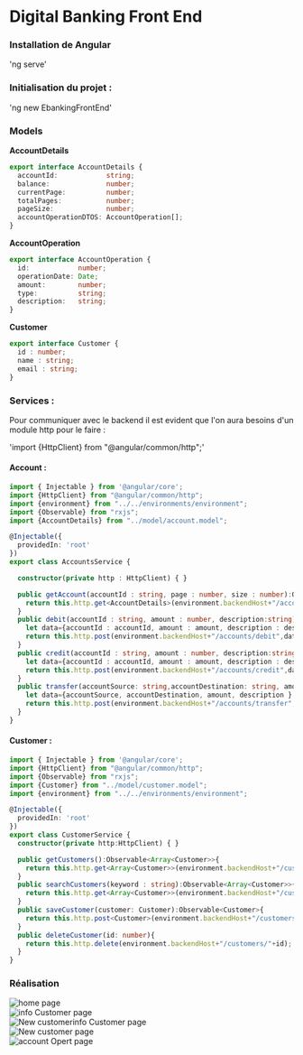 <h1>Digital Banking Front End</h1>
<h3>Installation de Angular</h3>
'ng serve'

<h3>Initialisation du projet :</h3>
'ng new EbankingFrontEnd'

<h3>Models</h3>
<strong>AccountDetails</strong>

```typescript
export interface AccountDetails {
  accountId:            string;
  balance:              number;
  currentPage:          number;
  totalPages:           number;
  pageSize:             number;
  accountOperationDTOS: AccountOperation[];
}
```
<strong>AccountOperation</strong>

```typescript
export interface AccountOperation {
  id:            number;
  operationDate: Date;
  amount:        number;
  type:          string;
  description:   string;
}
```
<strong>Customer</strong>
```typescript
export interface Customer {
  id : number;
  name : string;
  email : string;
}
```

<h3>Services :</h3>
Pour communiquer avec le backend il est evident que l'on aura besoins d'un module http pour le faire :

'import {HttpClient} from "@angular/common/http";'

<h4>Account : </h4>

```typescript
import { Injectable } from '@angular/core';
import {HttpClient} from "@angular/common/http";
import {environment} from "../../environments/environment";
import {Observable} from "rxjs";
import {AccountDetails} from "../model/account.model";

@Injectable({
  providedIn: 'root'
})
export class AccountsService {

  constructor(private http : HttpClient) { }

  public getAccount(accountId : string, page : number, size : number):Observable<AccountDetails>{
    return this.http.get<AccountDetails>(environment.backendHost+"/accounts/"+accountId+"/pageOperations?page="+page+"&size="+size);
  }
  public debit(accountId : string, amount : number, description:string){
    let data={accountId : accountId, amount : amount, description : description}
    return this.http.post(environment.backendHost+"/accounts/debit",data);
  }
  public credit(accountId : string, amount : number, description:string){
    let data={accountId : accountId, amount : amount, description : description}
    return this.http.post(environment.backendHost+"/accounts/credit",data);
  }
  public transfer(accountSource: string,accountDestination: string, amount : number, description:string){
    let data={accountSource, accountDestination, amount, description }
    return this.http.post(environment.backendHost+"/accounts/transfer",data);
  }
}
```
<h4>Customer : </h4>

```typescript
import { Injectable } from '@angular/core';
import {HttpClient} from "@angular/common/http";
import {Observable} from "rxjs";
import {Customer} from "../model/customer.model";
import {environment} from "../../environments/environment";

@Injectable({
  providedIn: 'root'
})
export class CustomerService {
  constructor(private http:HttpClient) { }

  public getCustomers():Observable<Array<Customer>>{
    return this.http.get<Array<Customer>>(environment.backendHost+"/customers")
  }
  public searchCustomers(keyword : string):Observable<Array<Customer>>{
    return this.http.get<Array<Customer>>(environment.backendHost+"/customers/search?keyword="+keyword)
  }
  public saveCustomer(customer: Customer):Observable<Customer>{
    return this.http.post<Customer>(environment.backendHost+"/customers",customer);
  }
  public deleteCustomer(id: number){
    return this.http.delete(environment.backendHost+"/customers/"+id);
  }
}
```
<h3>Réalisation</h3>
<img src="https://s6.imgcdn.dev/rpLHt.png" alt="home page"/>
</br>
<img src="https://s6.imgcdn.dev/rpeIT.png" alt="info Customer page"/>
</br>
<img src="https://s6.imgcdn.dev/rpLHt.png" alt="New customerinfo Customer page"/>
</br>
<img src="https://s6.imgcdn.dev/rpmBD.png" alt="New customer page"/>
</br>
<img src="https://s6.imgcdn.dev/rpqL9.png" alt="account Opert page"/>
</br>
